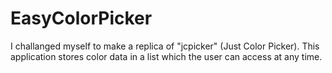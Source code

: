# EasyColorPicker
I challanged myself to make a replica of "jcpicker" (Just Color Picker). This application stores color data in a list which the user can access at any time.
